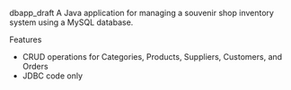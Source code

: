 dbapp_draft
A Java application for managing a souvenir shop inventory system using a MySQL database.

Features
- CRUD operations for Categories, Products, Suppliers, Customers, and Orders
- JDBC code only
